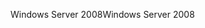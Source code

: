 <span data-ttu-id="9b93f-101">Windows Server 2008</span><span class="sxs-lookup"><span data-stu-id="9b93f-101">Windows Server 2008</span></span>